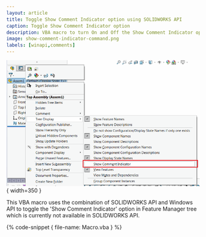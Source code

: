 ```yaml
---
layout: article
title: Toggle Show Comment Indicator option using SOLIDWORKS API
caption: Toggle Show Comment Indicator option
description: VBA macro to turn On and Off the Show Comment Indicator option of Feature Manager tree using SOLIDWORKS API and Windows API
image: show-comment-indicator-command.png
labels: [winapi,comments]
---
```

![Show Comments Indicator command](show-comment-indicator-command.png){ width=350 }

This VBA macro uses the combination of SOLIDWORKS API and Windows API to toggle the 'Show Comment Indicator' option in Feature Manager tree which is currently not available in SOLIDWORKS API.

{% code-snippet { file-name: Macro.vba } %}
